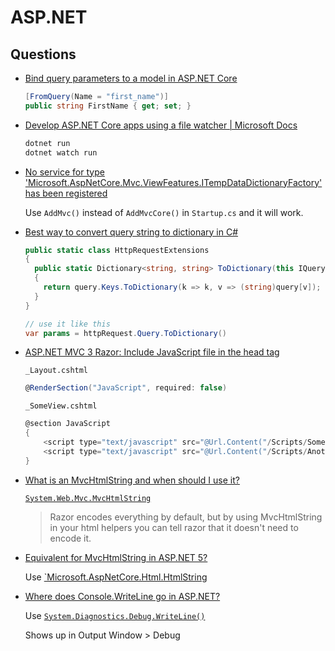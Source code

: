 # ASP.NET



## Questions

* [Bind query parameters to a model in ASP.NET Core](https://stackoverflow.com/q/42929376/1366033)

  ```cs
  [FromQuery(Name = "first_name")]
  public string FirstName { get; set; }
  ```

* [Develop ASP.NET Core apps using a file watcher | Microsoft Docs](https://docs.microsoft.com/en-us/aspnet/core/tutorials/dotnet-watch?view=aspnetcore-5.0)

  ```cs
  dotnet run
  dotnet watch run
  ```

* [No service for type 'Microsoft.AspNetCore.Mvc.ViewFeatures.ITempDataDictionaryFactory' has been registered](https://stackoverflow.com/q/38709538/1366033)

  Use `AddMvc()` instead of `AddMvcCore()` in `Startup.cs` and it will work.

* [Best way to convert query string to dictionary in C#](https://stackoverflow.com/a/67639394/1366033)

  ```cs
  public static class HttpRequestExtensions
  {
    public static Dictionary<string, string> ToDictionary(this IQueryCollection query)
    {
      return query.Keys.ToDictionary(k => k, v => (string)query[v]);
    }
  }

  // use it like this
  var params = httpRequest.Query.ToDictionary()
  ```

* [ASP.NET MVC 3 Razor: Include JavaScript file in the head tag](https://stackoverflow.com/q/4311783/1366033)

  `_Layout.cshtml`

  ```cs
  @RenderSection("JavaScript", required: false)
  ```

  `_SomeView.cshtml`

  ```cs
  @section JavaScript
  {
      <script type="text/javascript" src="@Url.Content("/Scripts/SomeScript.js")"></script>
      <script type="text/javascript" src="@Url.Content("/Scripts/AnotherScript.js")"></script>
  }
  ```

* [What is an MvcHtmlString and when should I use it?](https://stackoverflow.com/q/2293357/1366033)

  [`System.Web.Mvc.MvcHtmlString`](https://learn.microsoft.com/en-us/dotnet/api/system.web.mvc.mvchtmlstring)


  > Razor encodes everything by default, but by using MvcHtmlString in your html helpers you can tell razor that it doesn't need to encode it.

* [Equivalent for MvcHtmlString in ASP.NET 5?](https://stackoverflow.com/q/29602202/1366033)

  Use [`Microsoft.AspNetCore.Html.HtmlString](https://learn.microsoft.com/en-us/dotnet/api/microsoft.aspnetcore.html.htmlstring)

* [Where does Console.WriteLine go in ASP.NET?](https://stackoverflow.com/q/137660/1366033)

  Use [`System.Diagnostics.Debug.WriteLine()`](https://learn.microsoft.com/en-us/dotnet/api/system.diagnostics.debug.writeline?view=net-7.0)

  Shows up in Output Window > Debug
